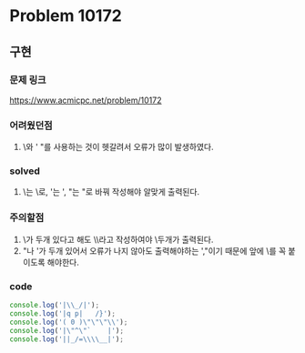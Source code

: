 # Problem 10172

## 구현

### 문제 링크
<https://www.acmicpc.net/problem/10172>

### 어려웠던점
1. \와 ' "를 사용하는 것이 헷갈려서 오류가 많이 발생하였다.


### solved
1. \는 \\로, '는 \', "는 \"로 바꿔 작성해야 알맞게 출력된다.

### 주의할점
1. \\가 두개 있다고 해도 \\\\라고 작성하여야 \\두개가 출력된다.
2. "나 '가 두개 있어서 오류가 나지 않아도 출력해야하는 ',"이기 때문에 앞에 \를 꼭 붙이도록 해야한다.

### code
```javascript
console.log('|\\_/|');
console.log('|q p|   /}');
console.log('( 0 )\"\"\"\\');
console.log('|\"^\"`    |');
console.log('||_/=\\\\__|');